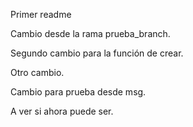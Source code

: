 Primer readme

Cambio desde la rama prueba_branch.

Segundo cambio para la función de crear.

Otro cambio.

Cambio para prueba desde msg.

A ver si ahora puede ser.
